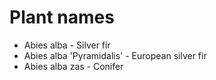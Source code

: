 # Plant names

- Abies alba - Silver fir
- Abies alba 'Pyramidalis' - European silver fir
- Abies alba zas - Conifer